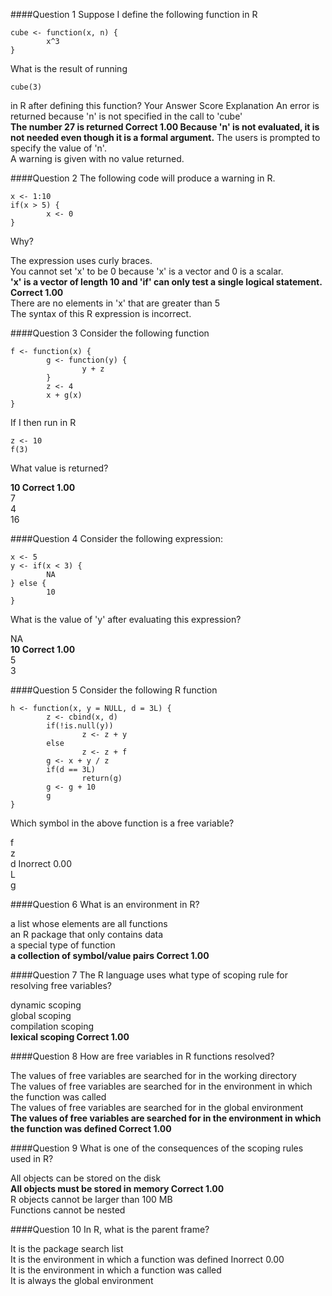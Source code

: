 
####Question 1
Suppose I define the following function in R
```
cube <- function(x, n) {
        x^3
}
```
What is the result of running
```
cube(3)
```
in R after defining this function?
Your Answer 		Score 	Explanation
An error is returned because 'n' is not specified in the call to 'cube' 			
**The number 27 is returned 	Correct 	1.00 	Because 'n' is not evaluated, it is not needed even though it is a formal argument.**
The users is prompted to specify the value of 'n'. 			
A warning is given with no value returned. 			
 	

####Question 2
The following code will produce a warning in R.
```
x <- 1:10
if(x > 5) {
        x <- 0
}
```
Why?
 
The expression uses curly braces. 			
You cannot set 'x' to be 0 because 'x' is a vector and 0 is a scalar. 			
**'x' is a vector of length 10 and 'if' can only test a single logical statement. 	Correct 	1.00** 	
There are no elements in 'x' that are greater than 5 			
The syntax of this R expression is incorrect. 			
 
####Question 3
Consider the following function
```
f <- function(x) {
        g <- function(y) {
                y + z
        }
        z <- 4
        x + g(x)
}
```
If I then run in R
```
z <- 10
f(3)
```
What value is returned?
 
**10 	Correct 	1.00** 	
7 			
4 			
16 			
 

####Question 4
Consider the following expression:
```
x <- 5
y <- if(x < 3) {
        NA
} else {
        10
}
```
What is the value of 'y' after evaluating this expression?
 
NA 			
**10 	Correct 	1.00** 	
5 			
3 			
 

####Question 5
Consider the following R function
```
h <- function(x, y = NULL, d = 3L) {
        z <- cbind(x, d)
        if(!is.null(y))
                z <- z + y
        else
                z <- z + f
        g <- x + y / z
        if(d == 3L)
                return(g)
        g <- g + 10
        g
}
```
Which symbol in the above function is a free variable?
 
f 			
z 			
d 	Inorrect 	0.00 	
L 			
g 			
 

####Question 6
What is an environment in R?
 
a list whose elements are all functions 			
an R package that only contains data 			
a special type of function 			
**a collection of symbol/value pairs 	Correct 	1.00** 	
 	
####Question 7
The R language uses what type of scoping rule for resolving free variables?
 
dynamic scoping 			
global scoping 			
compilation scoping 			
**lexical scoping 	Correct 	1.00** 	
 	
####Question 8
How are free variables in R functions resolved?
 
The values of free variables are searched for in the working directory 			
The values of free variables are searched for in the environment in which the function was called 			
The values of free variables are searched for in the global environment 			
**The values of free variables are searched for in the environment in which the function was defined 	Correct 	1.00** 	
 	
####Question 9
What is one of the consequences of the scoping rules used in R?
 
All objects can be stored on the disk 			
**All objects must be stored in memory 	Correct 	1.00** 	
R objects cannot be larger than 100 MB 			
Functions cannot be nested 			
 	
####Question 10
In R, what is the parent frame?
 
It is the package search list 			
It is the environment in which a function was defined 	Inorrect 	0.00 	
It is the environment in which a function was called 			
It is always the global environment 			
 
